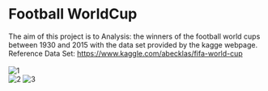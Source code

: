 # Football WorldCup
The aim of this project is to Analysis: the winners of the football  world cups between 1930 and 2015 with the data set provided by the kagge webpage.<br/>
Reference Data Set: https://www.kaggle.com/abecklas/fifa-world-cup<br/>
<br/>
![1](https://user-images.githubusercontent.com/43514418/107335408-31fb1f80-6ab8-11eb-8eb0-ff5b299d94a5.jpg)
<br/>
![2](https://user-images.githubusercontent.com/43514418/107335421-34f61000-6ab8-11eb-924b-3539695731a5.jpg)
![3](https://user-images.githubusercontent.com/43514418/107351484-f3229500-6aca-11eb-8190-87ee8132140c.jpg)

